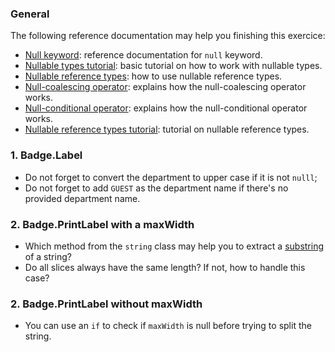 ### General

The following reference documentation may help you finishing this exercice:

- [Null keyword][null-keyword]: reference documentation for `null` keyword.
- [Nullable types tutorial][nullable-types-tutorial]: basic tutorial on how to work with nullable types.
- [Nullable reference types][nullable-reference-types]: how to use nullable reference types.
- [Null-coalescing operator][null-coalescing-operator]: explains how the null-coalescing operator works.
- [Null-conditional operator][null-conditional-operator]: explains how the null-conditional operator works.
- [Nullable reference types tutorial][nullable-reference-types-tutorial]: tutorial on nullable reference types.

### 1. Badge.Label

* Do not forget to convert the department to upper case if it is not `nulll`;
* Do not forget to add `GUEST` as the department name if there's no
   provided department name.

### 2. Badge.PrintLabel with a maxWidth

* Which method from the `string` class may help you to extract a
   [substring][substring]
   of a string?
* Do all slices always have the same length? If not, how to handle
   this case?

### 2. Badge.PrintLabel without maxWidth

* You can use an `if` to check if `maxWidth` is null before
   trying to split the string.

[null-keyword]: https://docs.microsoft.com/en-us/dotnet/csharp/language-reference/keywords/null
[nullable-types-tutorial]: https://csharp.net-tutorials.com/data-types/nullable-types/
[null-coalescing-operator]: https://docs.microsoft.com/en-us/dotnet/csharp/language-reference/operators/null-coalescing-operator
[null-conditional-operator]: https://docs.microsoft.com/en-us/dotnet/csharp/language-reference/operators/conditional-operator
[nullable-reference-types]: https://docs.microsoft.com/en-us/dotnet/csharp/nullable-references
[nullable-reference-types-tutorial]: https://docs.microsoft.com/en-us/archive/msdn-magazine/2018/february/essential-net-csharp-8-0-and-nullable-reference-types
[substring]: https://docs.microsoft.com/en-us/dotnet/api/system.string.substring?view=netframework-4.8
